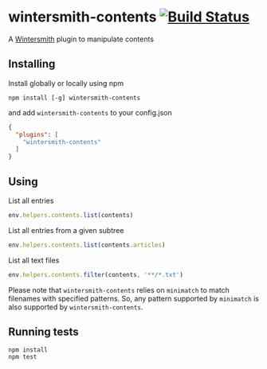 # wintersmith-contents [![Build Status](https://travis-ci.org/xavierdutreilh/wintersmith-contents.svg)](https://travis-ci.org/xavierdutreilh/wintersmith-contents)

A [Wintersmith](https://github.com/jnordberg/wintersmith) plugin to manipulate contents

## Installing

Install globally or locally using npm

```
npm install [-g] wintersmith-contents
```

and add `wintersmith-contents` to your config.json

```json
{
  "plugins": [
    "wintersmith-contents"
  ]
}
```

## Using

List all entries

```javascript
env.helpers.contents.list(contents)
```

List all entries from a given subtree

```javascript
env.helpers.contents.list(contents.articles)
```

List all text files

```javascript
env.helpers.contents.filter(contents, '**/*.txt')
```

Please note that `wintersmith-contents` relies on `minimatch` to match filenames with specified patterns. So, any pattern supported by `minimatch` is also supported by `wintersmith-contents`.

## Running tests

```
npm install
npm test
```
